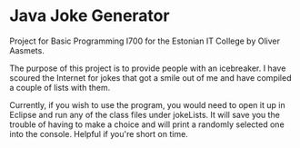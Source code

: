# Java Joke Generator
Project for Basic Programming I700 for the Estonian IT College by Oliver Aasmets.

The purpose of this project is to provide people with an icebreaker. I have scoured the Internet for jokes that got a smile out of me and have compiled a couple of lists with them.

Currently, if you wish to use the program, you would need to open it up in Eclipse and run any of the class files under jokeLists. It will save you the trouble of having to make a choice and will print a randomly selected one into the console. Helpful if you're short on time.
